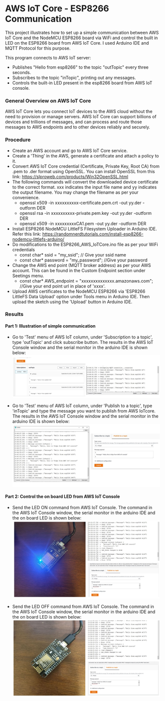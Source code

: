 # AWS IoT Core - ESP8266 Communication

This project illustrates how to set up a simple communication between AWS IoT Core and the NodeMCU ESP8266 board via WiFi and control the built in LED on the ESP8266 board from AWS IoT Core. I used Arduino IDE and MQTT Protocol for this purpose.

This program connects to AWS IoT server:
* Publishes "Hello from esp8266" to the topic "outTopic" every three seconds.
* Subscribes to the topic "inTopic", printing out any messages. 
* Controls the built-in LED present in the esp8266 board from AWS IoT console.

### General Overview on AWS IoT Core ###
AWS IoT Core lets you connect IoT devices to the AWS cloud without the need to provision or manage servers. AWS IoT Core can support billions of devices and trillions of messages, and can process and route those messages to AWS endpoints and to other devices reliably and securely.

### Procedure ###
* Create an AWS account and go to AWS IoT Core service.
* Create a 'Thing' in the AWS, generate a certificate and attach a policy to it.
* Convert AWS IoT Core credential (Certificate, Private Key, Root CA) from .pem to .der format using OpenSSL. You can install OpenSSL from this link: https://slproweb.com/products/Win32OpenSSL.html 
* The following commands will convert the downloaded device certificate to the correct format. xxx indicates the input file name and yy indicates the output filename. You may change the filename as per your convenience.
	* openssl x509 -in xxxxxxxxxx-certificate.pem.crt -out yy.der -outform DER 
	* openssl rsa -in xxxxxxxxxx-private.pem.key -out yy.der -outform DER
	* openssl x509 -in xxxxxxxxxCA1.pem -out yy.der -outform DER
* Install ESP8266 NodeMCU LittleFS Filesystem Uploader in Arduino IDE. Refer this link: https://randomnerdtutorials.com/install-esp8266-nodemcu-littlefs-arduino/ 
* Do modifications to the ESP8266_AWS_IoTCore.ino file as per your WiFi credentials
	* const char* ssid = "my_ssid"; // Give your ssid name
	* const char* password = "my_password"; //Give your password
* Change the AWS end point (MQTT broker address) as per your AWS account. This can be found in the Custom Endpoint section under Seetings menu.
	* const char* AWS_endpoint = "xxxxxxxxxxxxxx.amazonaws.com"; //Give your end point url in place of 'xxxx'. 
* Upload AWS certificates to the NodeMCU ESP8266 via 'ESP8266 LittleFS Data Upload' option under Tools menu in Arduino IDE. Then upload the sketch using the 'Upload' button in Arduino IDE.

### Results ###

#### Part 1: Illustration of simple communication ####

* Go to 'Test' menu of AWS IoT column, under 'Subscription to a topic', type 'outTopic' and click subscribe button. The results in the AWS IoT Console window and the serial monitor in the arduino IDE is shown below:
![AWS serial Output1](https://github.com/VidyaV1993/AWS_IoTCore-ESP8266_Communication/blob/main/ESP8266_AWS_IoTCore/screenshots/aws_serial1.JPG?raw=true)
	
* Go to 'Test' menu of AWS IoT column, under 'Publish to a topic', type 'inTopic' and type the message you want to publish from AWS IoTcore. The results in the AWS IoT Console window and the serial monitor in the arduino IDE is shown below:
![AWS serial Output2](https://github.com/VidyaV1993/AWS_IoTCore-ESP8266_Communication/blob/main/ESP8266_AWS_IoTCore/screenshots/aws_serial2.JPG?raw=true)

#### Part 2: Control the on board LED from AWS IoT Console ####

* Send the LED ON command from AWS IoT Console. The command in the AWS IoT Console window, the serial monitor in the arduino IDE and the on board LED is shown below:
![LED ON](https://github.com/VidyaV1993/AWS_IoTCore-ESP8266_Communication/blob/main/ESP8266_AWS_IoTCore/screenshots/LED_ON1.JPG?raw=true)
	
* Send the LED OFF command from AWS IoT Console. The command in the AWS IoT Console window, the serial monitor in the arduino IDE and the on board LED is shown below:
![LED ON](https://github.com/VidyaV1993/AWS_IoTCore-ESP8266_Communication/blob/main/ESP8266_AWS_IoTCore/screenshots/LED_OFF1.JPG?raw=true)